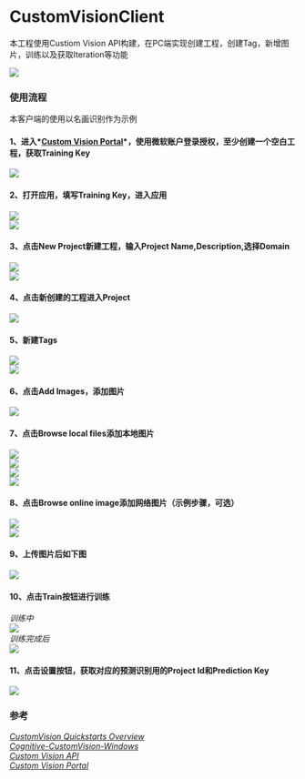 # CustomVisionClient #
本工程使用Custiom Vision API构建，在PC端实现创建工程，创建Tag，新增图片，训练以及获取Iteration等功能

![](../Screenshots/CustomVisionClient/19.jpg)  

### 使用流程 ###
本客户端的使用以名画识别作为示例

#### 1、进入*[Custom Vision Portal](https://www.customvision.ai)*，使用微软账户登录授权，至少创建一个空白工程，获取Training Key   ####
![](../Screenshots/CustomVisionClient/0.jpg)  

#### 2、打开应用，填写Training Key，进入应用    ####
![](../Screenshots/CustomVisionClient/1.jpg)  
![](../Screenshots/CustomVisionClient/2.jpg)  

#### 3、点击New Project新建工程，输入Project Name,Description,选择Domain   ####
![](../Screenshots/CustomVisionClient/3.jpg)  
![](../Screenshots/CustomVisionClient/4.jpg)  

#### 4、点击新创建的工程进入Project   ####
![](../Screenshots/CustomVisionClient/5.jpg)  

#### 5、新建Tags   ####
![](../Screenshots/CustomVisionClient/6.jpg)  
![](../Screenshots/CustomVisionClient/7.jpg)  

#### 6、点击Add Images，添加图片   ####
![](../Screenshots/CustomVisionClient/8.jpg)  

#### 7、点击Browse local files添加本地图片   ####
![](../Screenshots/CustomVisionClient/9.jpg)  
![](../Screenshots/CustomVisionClient/10.jpg)  
![](../Screenshots/CustomVisionClient/11.jpg)  
![](../Screenshots/CustomVisionClient/12.jpg)  

#### 8、点击Browse online image添加网络图片（示例步骤，可选）   ####
![](../Screenshots/CustomVisionClient/13.jpg)  
![](../Screenshots/CustomVisionClient/14.jpg)  

#### 9、上传图片后如下图   ####
![](../Screenshots/CustomVisionClient/15.jpg)  

#### 10、点击Train按钮进行训练   ####
*训练中*  
![](../Screenshots/CustomVisionClient/16.jpg)  
*训练完成后*  
![](../Screenshots/CustomVisionClient/17.jpg) 

#### 11、点击设置按钮，获取对应的预测识别用的Project Id和Prediction Key  ####
![](../Screenshots/CustomVisionClient/18.jpg) 


### 参考 ###
[*CustomVision Quickstarts Overview*](https://docs.microsoft.com/zh-cn/azure/cognitive-services/custom-vision-service/getting-started-build-a-classifier)  
[*Cognitive-CustomVision-Windows*](https://github.com/Microsoft/Cognitive-CustomVision-Windows/)  
*[Custom Vision API](https://docs.microsoft.com/zh-cn/azure/cognitive-services/custom-vision-service/csharp-tutorial)*  
*[Custom Vision Portal](https://www.customvision.ai)*  
